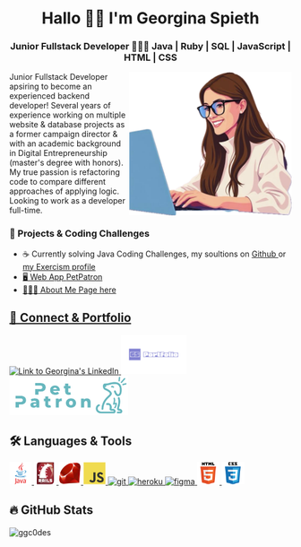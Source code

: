 <!---

--->

<h1 align="center">Hallo 👋🏻 I'm Georgina Spieth</h1>
<h3 align="center">Junior Fullstack Developer 👩🏻‍💻 Java | Ruby | SQL | JavaScript | HTML | CSS
</h3>
<img src="Woman-Coding-Vector.PNG" alt="Woman Coding" align="right" width="290">

<p>
Junior Fullstack Developer apsiring to become an experienced backend developer! Several years of experience working on multiple website & database projects as a former campaign director & with an academic background in Digital Entrepreneurship (master's degree with honors). My true passion is refactoring code to compare different approaches of applying logic. Looking to work as a developer full-time.  
</p>

<h3 align="left">🚀 Projects & Coding Challenges</h3>
 <ul>
 <li> <span>☕️</span> Currently solving Java Coding Challenges, my soultions on <a href="https://github.com/GGC0des/Exercism-Java?tab=readme-ov-file#readme" target="_blank"> Github </a> or <a href="https://exercism.org/profiles/GGC0des" target="_blank"> my Exercism profile </li>
 <li> <span>🖥</span> Web App <a href="https://www.petpatron.help/" target="_blank"> PetPatron </li>
  <li> <span>👩🏻‍💻</span> About Me Page <a href="https://ggc0des.github.io/portfolio/" target="_blank"> here </li>
</ul>

<h2 align="left">📌 Connect & Portfolio</h2>
<p>
   <a href="https://www.linkedin.com/in/georginaspieth/" target="_blank"><img src="https://blog.waalaxy.com/wp-content/uploads/2021/01/LinkedIn-Symbole.png" alt="Link to Georgina's LinkedIn" height="70px"/> </a>
   <a href="https://ggc0des.github.io/portfolio/" target="_blank"><img src="gs-portfolio.png" alt="Link to Georgina's Porfolio" height="70px"/> </a>
   <a href="https://www.petpatron.help/" target="_blank"><img src="PetPatron_Isolated.png" alt="Link to PetPatron WebApp" height="70px"/> </a>
</p>

<h2 align="left">🛠 Languages & Tools</h2>
<p align="left">  <a href="https://www.java.com/en/" target="_blank" rel="noreferrer"> <img src="https://raw.githubusercontent.com/devicons/devicon/master/icons/java/java-original-wordmark.svg" alt="java" width="40" height="40"/> </a> <a href="https://rubyonrails.org" target="_blank" rel="noreferrer"> <img src="https://raw.githubusercontent.com/devicons/devicon/master/icons/rails/rails-original-wordmark.svg" alt="rails" width="40" height="40"/> </a> <a href="https://www.ruby-lang.org/en/" target="_blank" rel="noreferrer"> <img src="https://raw.githubusercontent.com/devicons/devicon/master/icons/ruby/ruby-original.svg" alt="ruby" width="40" height="40"/> </a> <a href="https://developer.mozilla.org/en-US/docs/Web/JavaScript" target="_blank" rel="noreferrer"> <img src="https://raw.githubusercontent.com/devicons/devicon/master/icons/javascript/javascript-original.svg" alt="javascript" width="40" height="40"/> </a> <a href="https://git-scm.com/" target="_blank" rel="noreferrer"> <img src="https://www.vectorlogo.zone/logos/git-scm/git-scm-icon.svg" alt="git" width="40" height="40"/> </a> <a href="https://heroku.com" target="_blank" rel="noreferrer"> <img src="https://www.vectorlogo.zone/logos/heroku/heroku-icon.svg" alt="heroku" width="40" height="40"/> </a> <a href="https://www.figma.com/" target="_blank" rel="noreferrer"> <img src="https://www.vectorlogo.zone/logos/figma/figma-icon.svg" alt="figma" width="40" height="40"/> </a>  <a href="https://www.w3.org/html/" target="_blank" rel="noreferrer"> <img src="https://raw.githubusercontent.com/devicons/devicon/master/icons/html5/html5-original-wordmark.svg" alt="html5" width="40" height="40"/> </a> <a href="https://www.w3schools.com/css/" target="_blank" rel="noreferrer"> <img src="https://raw.githubusercontent.com/devicons/devicon/master/icons/css3/css3-original-wordmark.svg" alt="css3" width="40" height="40"/> </a> </p>



<h2 align="left">🔥 GitHub Stats</h2>

<p><img align="center" src="https://github-readme-streak-stats.herokuapp.com/?user=ggc0des&" alt="ggc0des" /></p>

